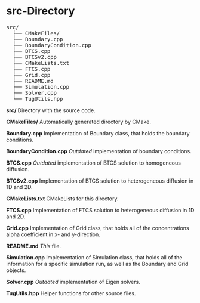 <h1>src-Directory</h1>

<pre>
src/  
  ├── CMakeFiles/
  ├── Boundary.cpp  
  ├── BoundaryCondition.cpp 
  ├── BTCS.cpp  
  ├── BTCSv2.cpp
  ├── CMakeLists.txt  
  ├── FTCS.cpp
  ├── Grid.cpp 
  ├── README.md
  ├── Simulation.cpp
  ├── Solver.cpp  
  └── TugUtils.hpp 
</pre>

**src/** Directory with the source code.

**CMakeFiles/** Automatically generated directory by CMake.

**Boundary.cpp** Implementation of Boundary class, that holds the boundary conditions.

**BoundaryCondition.cpp** <i>Outdated</i> implementation of boundary conditions.

**BTCS.cpp** <i>Outdated</i> implementation of BTCS solution to homogeneous diffusion.

**BTCSv2.cpp** Implementation of BTCS solution to heterogeneous diffusion in 1D and 2D. 

**CMakeLists.txt** CMakeLists for this directory.

**FTCS.cpp** Implementation of FTCS solution to heterogeneous diffusion in 1D and 2D. 

**Grid.cpp** Implementation of Grid class, that holds all of the concentrations alpha coefficient in x- and y-direction.

**README.md** <i>This</i> file.

**Simulation.cpp** Implementation of Simulation class, that holds all of the information for a specific simulation run, as well as the Boundary and Grid objects. 

**Solver.cpp** <i>Outdated</i> implementation of Eigen solvers.

**TugUtils.hpp** Helper functions for other source files. 

